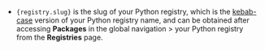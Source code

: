 - `{registry.slug}` is the slug of your Python registry, which is the [kebab-case](https://en.wikipedia.org/wiki/Letter_case#Kebab_case) version of your Python registry name, and can be obtained after accessing **Packages** in the global navigation > your Python registry from the **Registries** page.
